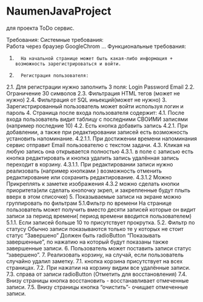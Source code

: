 # NaumenJavaProject
для проекта ToDo сервис.

Требования:
Системные требования:   
Работа через браузер GoogleChrom
 ...
Функциональные требования:
1.       На начальной странице может быть какая-либо информация + возможность зарегистрироваться и войти.
2.       Регистрация пользователя:
2.1.  Для регистрации нужно заполнить 3 поля: Login Password Email
2.2.  Ограничение 30 символов
2.3.  Фильтрация HTML тегов (может не нужно)
2.4.  Фильтрация от SQL иньекций(может не нужно)
3.        Зарегистрированный пользователь может войти используя логин и пароль
4.       Страница после входа пользователя содержит:
4.1. После входа пользователь видит таблицу с последними СВОИМИ записями (например  последние 10)
4.2. Есть кнопка добавить запись
4.2.1.   	При добавлении, а также при редактировании записей есть возможность установить напоминание.
4.2.1.1.   При достижении времени напоминания сервис отправит Email пользователю с текстом задачи.
4.3. Кликая на любую запись она открывается полностью
4.3.1.   	 в поле с записью есть кнопка  редактировать  и кнопка удалить запись удалённая запись переходит в корзину.
4.3.1.1.  При редактировании записи  нужно реализовать (например кнопками ) возможность отменить редактирование или сохранить редактирование.
4.3.1.2  Можно Прикреплять к заметке изображения
			4.3.2 можно сделать кнопки приоритета(или сделать кнопочку зкреп, и закрепленные будут плыть вверх в этом списочке)
5.       Показываемые записи на экране можно группировать по фильтрам
5.1.Фильтр по времени  На странице пользователь может получить вместо десяти записей которые он видит записи за период времени( период времени вводится пользователем)
5.1.1. Если записей больше 10 то присутствует прокрутка.
5.2. Фильтр по статусу  Обычно записи показываются только те у которых не стоит статус “Завершено” Должен быть radioButton “Показывать завершенные”, по нажатию на который будут показаны также завершенные записи.
6.     Пользователь может поставить  записи статус “завершено”.
7.     Реализовать корзину, на случай, если пользователь случайно удалил заметку.
7.1. кнопка корзина присутствует на всех страницах.
7.2. При нажатии на корзину видим все удалённые записи.
7.3. справа от записи radioButton (Отметить для восстановления)
7.4. Внизу страницы кнопка восстановить - восстанавливает отмеченные записи.
7.5. Внизу страницы кнопка “очистить”- очищает отмеченные записи.

 
 
 
 


